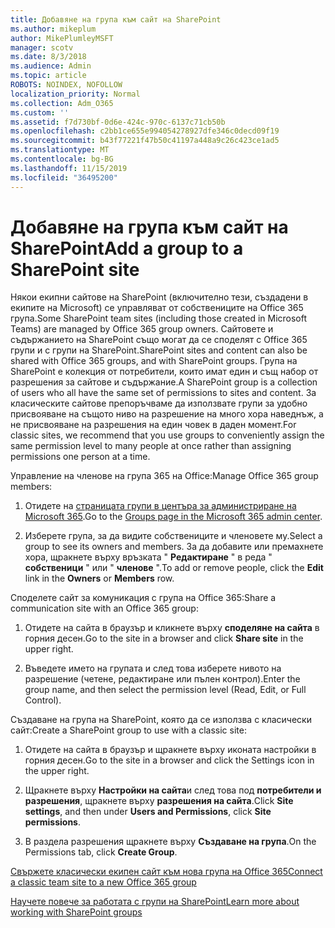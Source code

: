 ```yaml
---
title: Добавяне на група към сайт на SharePoint
ms.author: mikeplum
author: MikePlumleyMSFT
manager: scotv
ms.date: 8/3/2018
ms.audience: Admin
ms.topic: article
ROBOTS: NOINDEX, NOFOLLOW
localization_priority: Normal
ms.collection: Adm_O365
ms.custom: ''
ms.assetid: f7d730bf-0d6e-424c-970c-6137c71cb50b
ms.openlocfilehash: c2bb1ce655e994054278927dfe346c0decd09f19
ms.sourcegitcommit: b43f77221f47b50c41197a448a9c26c423ce1ad5
ms.translationtype: MT
ms.contentlocale: bg-BG
ms.lasthandoff: 11/15/2019
ms.locfileid: "36495200"
---
```

# <a name="add-a-group-to-a-sharepoint-site"></a><span data-ttu-id="bd122-102">Добавяне на група към сайт на SharePoint</span><span class="sxs-lookup"><span data-stu-id="bd122-102">Add a group to a SharePoint site</span></span>

<span data-ttu-id="bd122-103">Някои екипни сайтове на SharePoint (включително тези, създадени в екипите на Microsoft) се управляват от собствениците на Office 365 група.</span><span class="sxs-lookup"><span data-stu-id="bd122-103">Some SharePoint team sites (including those created in Microsoft Teams) are managed by Office 365 group owners.</span></span> <span data-ttu-id="bd122-104">Сайтовете и съдържанието на SharePoint също могат да се споделят с Office 365 групи и с групи на SharePoint.</span><span class="sxs-lookup"><span data-stu-id="bd122-104">SharePoint sites and content can also be shared with Office 365 groups, and with SharePoint groups.</span></span> <span data-ttu-id="bd122-105">Група на SharePoint е колекция от потребители, които имат един и същ набор от разрешения за сайтове и съдържание.</span><span class="sxs-lookup"><span data-stu-id="bd122-105">A SharePoint group is a collection of users who all have the same set of permissions to sites and content.</span></span> <span data-ttu-id="bd122-106">За класическите сайтове препоръчваме да използвате групи за удобно присвояване на същото ниво на разрешение на много хора наведнъж, а не присвояване на разрешения на един човек в даден момент.</span><span class="sxs-lookup"><span data-stu-id="bd122-106">For classic sites, we recommend that you use groups to conveniently assign the same permission level to many people at once rather than assigning permissions one person at a time.</span></span>
  
<span data-ttu-id="bd122-107">Управление на членове на група 365 на Office:</span><span class="sxs-lookup"><span data-stu-id="bd122-107">Manage Office 365 group members:</span></span>
  
1. <span data-ttu-id="bd122-108">Отидете на [страницата групи в центъра за администриране на Microsoft 365](https://portal.office.com/adminportal/home#/groups).</span><span class="sxs-lookup"><span data-stu-id="bd122-108">Go to the [Groups page in the Microsoft 365 admin center](https://portal.office.com/adminportal/home#/groups).</span></span>
    
2. <span data-ttu-id="bd122-109">Изберете група, за да видите собствениците и членовете му.</span><span class="sxs-lookup"><span data-stu-id="bd122-109">Select a group to see its owners and members.</span></span> <span data-ttu-id="bd122-110">За да добавите или премахнете хора, щракнете върху връзката " **Редактиране** " в реда " **собственици** " или " **членове** ".</span><span class="sxs-lookup"><span data-stu-id="bd122-110">To add or remove people, click the **Edit** link in the **Owners** or **Members** row.</span></span> 
    
<span data-ttu-id="bd122-111">Споделете сайт за комуникация с група на Office 365:</span><span class="sxs-lookup"><span data-stu-id="bd122-111">Share a communication site with an Office 365 group:</span></span>
  
1. <span data-ttu-id="bd122-112">Отидете на сайта в браузър и кликнете върху **споделяне на сайта** в горния десен.</span><span class="sxs-lookup"><span data-stu-id="bd122-112">Go to the site in a browser and click **Share site** in the upper right.</span></span> 
    
2. <span data-ttu-id="bd122-113">Въведете името на групата и след това изберете нивото на разрешение (четене, редактиране или пълен контрол).</span><span class="sxs-lookup"><span data-stu-id="bd122-113">Enter the group name, and then select the permission level (Read, Edit, or Full Control).</span></span>
    
<span data-ttu-id="bd122-114">Създаване на група на SharePoint, която да се използва с класически сайт:</span><span class="sxs-lookup"><span data-stu-id="bd122-114">Create a SharePoint group to use with a classic site:</span></span>
  
1. <span data-ttu-id="bd122-115">Отидете на сайта в браузър и щракнете върху иконата настройки в горния десен.</span><span class="sxs-lookup"><span data-stu-id="bd122-115">Go to the site in a browser and click the Settings icon in the upper right.</span></span>
    
2. <span data-ttu-id="bd122-116">Щракнете върху **Настройки на сайта**и след това под **потребители и разрешения**, щракнете върху **разрешения на сайта**.</span><span class="sxs-lookup"><span data-stu-id="bd122-116">Click **Site settings**, and then under **Users and Permissions**, click **Site permissions**.</span></span>
    
3. <span data-ttu-id="bd122-117">В раздела разрешения щракнете върху **Създаване на група**.</span><span class="sxs-lookup"><span data-stu-id="bd122-117">On the Permissions tab, click **Create Group**.</span></span>
    
[<span data-ttu-id="bd122-118">Свържете класически екипен сайт към нова група на Office 365</span><span class="sxs-lookup"><span data-stu-id="bd122-118">Connect a classic team site to a new Office 365 group</span></span>](https://go.microsoft.com/fwlink/?linkid=2008654)
  
[<span data-ttu-id="bd122-119">Научете повече за работата с групи на SharePoint</span><span class="sxs-lookup"><span data-stu-id="bd122-119">Learn more about working with SharePoint groups</span></span>](https://go.microsoft.com/fwlink/?linkid=874658)
  

